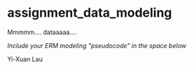 # assignment_data_modeling
Mmmmm.... dataaaaa....

*Include your ERM modeling "pseudocode" in the space below*



Yi-Xuan Lau